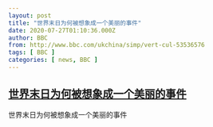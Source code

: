 ```yaml
---
layout: post
title: "世界末日为何被想象成一个美丽的事件"
date: 2020-07-27T01:10:36.000Z
author: BBC
from: http://www.bbc.com/ukchina/simp/vert-cul-53536576
tags: [ BBC ]
categories: [ news, BBC ]
---
```

<!--1595812236000-->
[世界末日为何被想象成一个美丽的事件](http://www.bbc.com/ukchina/simp/vert-cul-53536576)
------

<div>
世界末日为何被想象成一个美丽的事件
</div>
